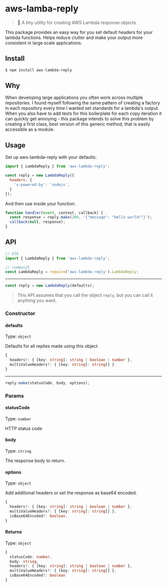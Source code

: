 # aws-lamba-reply

>💬 A tiny utility for creating AWS Lambda response objects.

This package provides an easy way for you set default headers for your lambda functions. Helps reduce clutter and make
your output more consistent in large scale applications.

## Install

```bash
$ npm install aws-lambda-reply
```

## Why

When developing large applications you often work across multiple repositories. I found myself following the same
pattern of creating a factory in each repository every time I wanted set standards for a lambda's output. When you also
have to add tests for this boilerplate for each copy iteration it can quickly get annoying - this package intends to
solve this problem by creating a first class, best version of this generic method, that is easily accessible as a
module.

## Usage

Set up aws-lambda-reply with your defaults:

```javascript
import { LambdaReply } from 'aws-lambda-reply';

const reply = new LambdaReply({
  headers: {
    'x-powered-by': 'nodejs',
  }
});
```

And then use inside your function:

```javascript
function handler(event, context, callback) {
  const response = reply.make(200, '{"message": "Hello world!"}');
  callback(null, response);
}
```

## API

```js
// ES6
import { LambdaReply } from 'aws-lambda-reply';

// commonJS
const LambdaReply = require('aws-lambda-reply').LambdaReply;
```

---

```javascript
const reply = new LambdaReply(defaults);
```

>This API assumes that you call the object `reply`, but you can call it anything you want.

### Constructor

#### defaults

Type: `object`

Defaults for all replies made using this object.

```typescript
{
  headers?: { [key: string]: string | boolean | number },
  multiValueHeaders?: { [key: string]: string[] }
}
```

---

```js
reply.make(statusCode, body, options);
```

### Params

#### statusCode

Type: `number`

HTTP status code

#### body

Type: `string`

The response body to return.

#### options

Type: `object`

Add additional headers or set the response as base64 encoded.

```typescript
{
  headers?: { [key: string]: string | boolean | number },
  multiValueHeaders?: { [key: string]: string[] },
  isBase64Encoded?: boolean,
}
```

#### Returns

Type: `object`

```typescript
{
  statusCode: number,
  body: string,
  headers?: { [key: string]: string | boolean | number },
  multiValueHeaders?: { [key: string]: string[] },
  isBase64Encoded?: boolean
}
```
